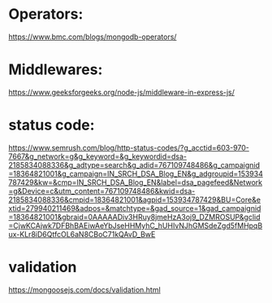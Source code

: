 # Operators: 
https://www.bmc.com/blogs/mongodb-operators/ 
# Middlewares: 
https://www.geeksforgeeks.org/node-js/middleware-in-express-js/ 
# status code: 
https://www.semrush.com/blog/http-status-codes/?g_acctid=603-970-7667&g_network=g&g_keyword=&g_keywordid=dsa-2185834088336&g_adtype=search&g_adid=767109748486&g_campaignid=18364821001&g_campaign=IN_SRCH_DSA_Blog_EN&g_adgroupid=153934787429&kw=&cmp=IN_SRCH_DSA_Blog_EN&label=dsa_pagefeed&Network=g&Device=c&utm_content=767109748486&kwid=dsa-2185834088336&cmpid=18364821001&agpid=153934787429&BU=Core&extid=279940211469&adpos=&matchtype=&gad_source=1&gad_campaignid=18364821001&gbraid=0AAAAADiv3HRuy8jmeHzA3oj9_DZMROSUP&gclid=CjwKCAjwk7DFBhBAEiwAeYbJseHHMyhC_hUHIvNJhGMSdeZgd5fMHpqBux-KLr8iD6QtfcOL6aN8CBoC71kQAvD_BwE

# validation 
https://mongoosejs.com/docs/validation.html 
